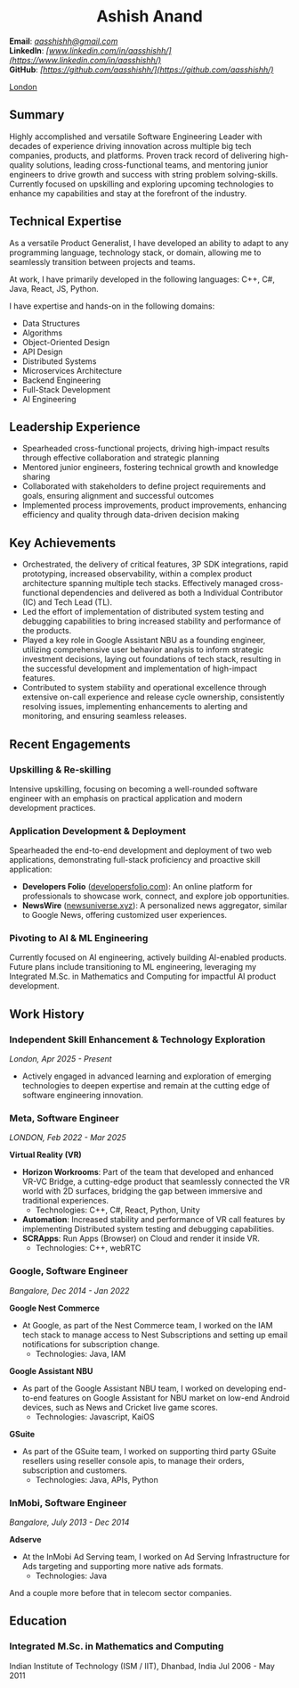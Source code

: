 <h1 style="text-align: center;">Ashish Anand</h1>

**Email**: *[aasshishh@gmail.com](aasshishh@gmail.com)*  
**LinkedIn**: *[www.linkedin.com/in/aasshishh/](https://www.linkedin.com/in/aasshishh/)*  
**GitHub**: *[https://github.com/aasshishh/](https://github.com/aasshishh/)*  

<ins>London</ins>

## Summary

Highly accomplished and versatile Software Engineering Leader with decades of experience driving innovation across multiple big tech companies, products, and platforms. Proven track record of delivering high-quality solutions, leading cross-functional teams, and mentoring junior engineers to drive growth and success with string problem solving-skills. Currently focused on upskilling and exploring upcoming technologies to enhance my capabilities and stay at the forefront of the industry.

## Technical Expertise

As a versatile Product Generalist, I have developed an ability to adapt to any programming language, technology stack, or domain, allowing me to seamlessly transition between projects and teams. 

At work, I have primarily developed in the following languages: C++, C#, Java, React, JS, Python.

I have expertise and hands-on in the following domains:
- Data Structures
- Algorithms
- Object-Oriented Design
- API Design
- Distributed Systems
- Microservices Architecture
- Backend Engineering
- Full-Stack Development
- AI Engineering

## Leadership Experience

- Spearheaded cross-functional projects, driving high-impact results through effective collaboration and strategic planning
- Mentored junior engineers, fostering technical growth and knowledge sharing
- Collaborated with stakeholders to define project requirements and goals, ensuring alignment and successful outcomes
- Implemented process improvements, product improvements, enhancing efficiency and quality through data-driven decision making

## Key Achievements

- Orchestrated, the delivery of critical features, 3P SDK integrations, rapid prototyping, increased observability, within a complex product architecture spanning multiple tech stacks. Effectively managed cross-functional dependencies and delivered as both a Individual Contributor (IC) and Tech Lead (TL).
- Led the effort of implementation of distributed system testing and debugging capabilities to bring increased stability and performance of the products.
- Played a key role in Google Assistant NBU as a founding engineer, utilizing comprehensive user behavior analysis to inform strategic investment decisions, laying out foundations of tech stack, resulting in the successful development and implementation of high-impact features.
- Contributed to system stability and operational excellence through extensive on-call experience and release cycle ownership, consistently resolving issues, implementing enhancements to alerting and monitoring, and ensuring seamless releases.


## Recent Engagements

### Upskilling & Re-skilling
Intensive upskilling, focusing on becoming a well-rounded software engineer with an emphasis on practical application and modern development practices.

### Application Development & Deployment
Spearheaded the end-to-end development and deployment of two web applications, demonstrating full-stack proficiency and proactive skill application:
*   **Developers Folio** ([developersfolio.com](https://developersfolio.com/)): An online platform for professionals to showcase work, connect, and explore job opportunities.
*   **NewsWire** ([newsuniverse.xyz](https://newsuniverse.xyz)): A personalized news aggregator, similar to Google News, offering customized user experiences.

### Pivoting to AI & ML Engineering
Currently focused on AI engineering, actively building AI-enabled products. Future plans include transitioning to ML engineering, leveraging my Integrated M.Sc. in Mathematics and Computing for impactful AI product development.


## Work History

### Independent Skill Enhancement & Technology Exploration
*London, Apr 2025 - Present*

- Actively engaged in advanced learning and exploration of emerging technologies to deepen expertise and remain at the cutting edge of software engineering innovation.

### Meta, Software Engineer
*LONDON, Feb 2022 - Mar 2025*

**Virtual Reality (VR)**
- **Horizon Workrooms**: Part of the team that developed and enhanced VR-VC Bridge, a cutting-edge product that seamlessly connected the VR world with 2D surfaces, bridging the gap between immersive and traditional experiences.
  - Technologies: C++, C#, React, Python, Unity
- **Automation**: Increased stability and performance of VR call features by implementing Distributed system testing and debugging capabilities.
- **SCRApps**: Run Apps (Browser) on Cloud and render it inside VR.
  - Technologies: C++, webRTC

### Google, Software Engineer
*Bangalore, Dec 2014 - Jan 2022*

**Google Nest Commerce**
- At Google, as part of the Nest Commerce team, I worked on the IAM tech stack to manage access to Nest Subscriptions and setting up email notifications for subscription change.
  - Technologies: Java, IAM

**Google Assistant NBU**
- As part of the Google Assistant NBU team, I worked on developing end-to-end features on Google Assistant for NBU market on low-end Android devices, such as News and Cricket live game scores.
  - Technologies: Javascript, KaiOS

**GSuite**
- As part of the GSuite team, I worked on supporting third party GSuite resellers using reseller console apis, to manage their orders, subscription and customers.
  - Technologies: Java, APIs, Python

### InMobi, Software Engineer
*Bangalore, July 2013 - Dec 2014*

**Adserve**
- At the InMobi Ad Serving team, I worked on Ad Serving Infrastructure for Ads targeting and supporting more native ads formats.
  - Technologies: Java

And a couple more before that in telecom sector companies.

## Education

### Integrated M.Sc. in Mathematics and Computing
Indian Institute of Technology (ISM / IIT), Dhanbad, India
Jul 2006 - May 2011
